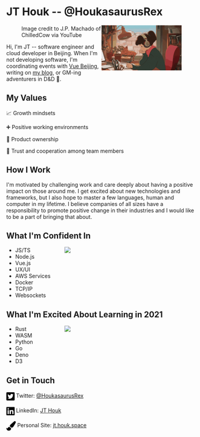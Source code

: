 # JT Houk -- @HoukasaurusRex

<figure>
  <img src="/assets/lofi-hiphop-beats.gif" alt="LoFi beats girl studying" align="right" width="50%">
  <figcaption>Image credit to J.P. Machado of ChilledCow via YouTube</figcaption>
</figure>

Hi, I'm JT -- software engineer and cloud developer in Beijing. When I'm not developing software, I'm coordinating events with [Vue Beijing](https://twitter.com/beijing_vue), writing on [my blog](https://jt.houk.space), or GM-ing adventurers in D&D 🐲.

## My Values

📈 Growth mindsets

➕ Positive working environments

👏 Product ownership

🤝 Trust and cooperation among team members

## How I Work

I'm motivated by challenging work and care deeply about having a positive impact on those around me. I get excited about new technologies and frameworks, but I also hope to master a few languages, human and computer in my lifetime. I believe companies of all sizes have a responsibility to promote positive change in their industries and I would like to be a part of bringing that about.

## What I'm Confident In

<img src="https://github-readme-stats.vercel.app/api/top-langs/?username=HoukasaurusRex&layout=compact&theme=radical" align="right" width="350">

* JS/TS
* Node.js
* Vue.js
* UX/UI
* AWS Services
* Docker
* TCP/IP
* Websockets

## What I'm Excited About Learning in 2021

<img src="https://github-readme-stats.vercel.app/api/wakatime?username=HoukasaurusRex&theme=radical" align="right" width="350">

* Rust
* WASM
* Python
* Go
* Deno
* D3

## Get in Touch

<img src="assets/twitter-square-brands.svg" alt="" height="25" align="center"> Twitter: [@HoukasaurusRex](https://twitter.com/HoukasaurusRex)

<img src="assets/linkedin-brands.svg" alt="" height="25" align="center">  LinkedIn: [JT Houk](https://www.linkedin.com/in/jt-houk/)

<img src="assets/paint-brush-solid.svg" alt="" height="25" align="center">  Personal Site: [jt.houk.space](https://jt.houk.space/about/)


<!-- <img src="https://github-readme-stats.vercel.app/api?username=HoukasaurusRex&show_icons=true&theme=radical" width="55%"> -->
